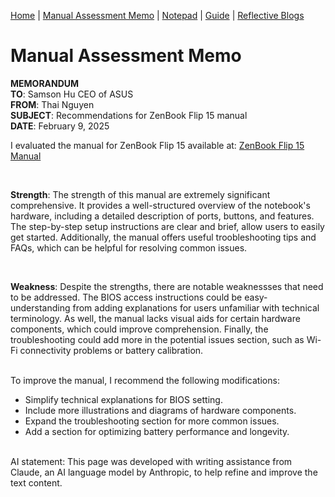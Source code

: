[Home](index.md) | [Manual Assessment Memo](manual_assessment_memo.md) | [Notepad](notepad.md) | [Guide](soon.md) | [Reflective Blogs](reflective_blogs.md) 

# Manual Assessment Memo

**MEMORANDUM**  
**TO**: Samson Hu CEO of ASUS  
**FROM**: Thai Nguyen  
**SUBJECT**: Recommendations for ZenBook Flip 15 manual  
**DATE**: February 9, 2025  


I evaluated the manual for ZenBook Flip 15 available at: [ZenBook Flip 15 Manual](https://www.manua.ls/asus/zenbook-flip-15/manual)

<br>

**Strength**: The strength of this manual are extremely significant comprehensive. It provides a well-structured overview of the notebook's hardware, including a detailed description of ports, buttons, and features. The step-by-step setup instructions are clear and brief, allow users to easily get started. Additionally, the manual offers useful troobleshooting tips and FAQs, which can be helpful for resolving common issues.  

<br>

**Weakness**: Despite the strengths, there are notable weaknessses that need to be addressed. The BIOS access instructions could be easy-understanding from adding explanations for users unfamiliar with technical terminology. As well, the manual lacks visual aids for certain hardware components, which could improve comprehension. Finally, the troubleshooting could add more in the potential issues section, such as Wi-Fi connectivity problems or battery calibration.  

<br>
To improve the manual, I recommend the following modifications:

- Simplify technical explanations for BIOS setting.
- Include more illustrations and diagrams of hardware components.
- Expand the troubleshooting section for more common issues.
- Add a section for optimizing battery performance and longevity.

<br>
AI statement: This page was developed with writing assistance from Claude, an AI language model by Anthropic, to help refine and improve the text content.
